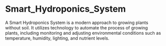 # Smart_Hydroponics_System
A Smart Hydroponics System is a modern approach to growing plants without soil. It  utilizes technology to automate the process of growing plants, including monitoring and  adjusting environmental conditions such as temperature, humidity, lighting, and nutrient levels.
